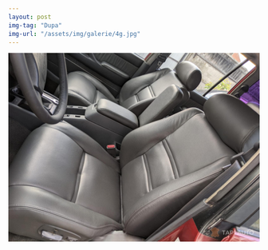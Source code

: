 ```yaml
---
layout: post
img-tag: "Dupa"
img-url: "/assets/img/galerie/4g.jpg"
---
```


![Poza](/assets/img/galerie/4g.jpg)